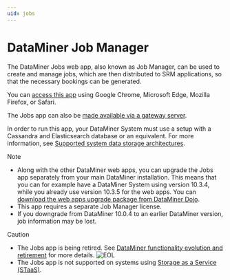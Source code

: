 ```yaml
---
uid: jobs
---
```


# DataMiner Job Manager

The DataMiner Jobs web app, also known as Job Manager, can be used to create and manage jobs, which are then distributed to SRM applications, so that the necessary bookings can be generated.

You can [access this app](xref:Accessing_the_jobs_app) using Google Chrome, Microsoft Edge, Mozilla Firefox, or Safari.

The Jobs app can also be [made available via a gateway server](xref:Dashboard_Gateway_installation).

In order to run this app, your DataMiner System must use a setup with a Cassandra and Elasticsearch database or an equivalent. For more information, see [Supported system data storage architectures](xref:Supported_system_data_storage_architectures).

> [!NOTE]
>
> - Along with the other DataMiner web apps, you can upgrade the Jobs app separately from your main DataMiner installation. This means that you can for example have a DataMiner System using version 10.3.4, while you already use version 10.3.5 for the web apps. You can [download the web apps upgrade package from DataMiner Dojo](https://community.dataminer.services/downloads/).
> - This app requires a separate Job Manager license.
> - If you downgrade from DataMiner 10.0.4 to an earlier DataMiner version, job information may be lost.

> [!CAUTION]
>
> - The Jobs app is being retired. See [DataMiner functionality evolution and retirement](xref:Software_support_life_cycles) for more details. ![EOL](~/user-guide/images/EOL_Duo.png)
> - The Jobs app is not supported on systems using [Storage as a Service (STaaS)](xref:STaaS).
